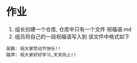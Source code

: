 # 作业

1. 组长创建一个仓库, 仓库中只有一个文件 祝福语.md
2. 组员将自己的一段祝福语写入到 该文件中格式如下
```
吴鹏: 祝大家劳动节快乐!!
路萍: 祝大家好好学习,天天向上!!
```


           
           
